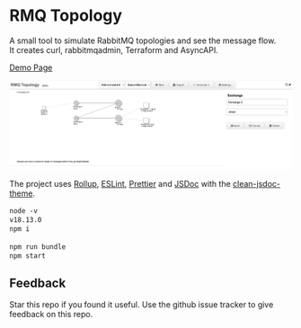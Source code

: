 # RMQ Topology

A small tool to simulate RabbitMQ topologies and see the message flow.  
It creates curl, rabbitmqadmin, Terraform and AsyncAPI.  

[Demo Page](https://dbproductions.github.io/rmq-topology/)

![demo page screenshot](screenshot.png "Demo Page Screenshot")

The project uses [Rollup](https://rollupjs.org/), [ESLint](https://eslint.org/), [Prettier](https://prettier.io/) and [JSDoc](https://jsdoc.app/) with the [clean-jsdoc-theme](https://ankdev.me/clean-jsdoc-theme/).

    node -v
    v18.13.0
    npm i

    npm run bundle
    npm start

## Feedback
Star this repo if you found it useful. Use the github issue tracker to give feedback on this repo.